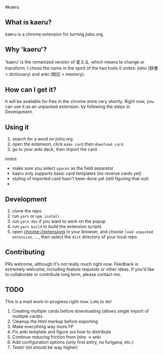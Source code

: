 #kaeru

## What is kaeru?

kaeru is a chrome extension for turning jisho.org.

## Why 'kaeru'?

'kaeru' is the romanized version of 変える, which means to change or transform. I chose the name in the spirit of the two tools it unites: jisho (辞書 = dictionary) and anki (暗記 = memory).

## How can I get it?

It will be available for free in the chrome store very shortly. Right now, you can use it as an unpacked extension. by following the steps in Development.

## Using it

1. search for a word on jisho.org
2. open the extension, click `make card` then `download card`.
3. go to your anki deck, then import the card

*notes:*

 * make sure you select `spaces` as the field separator
 * kaeru only supports basic card templates (no reverse cards yet)
 * styling of imported card hasn't been done yet (still figuring that out)
 *

## Development

1. clone the repo
2. run `yarn` or `npm install`
3. run `yarn dev` if you want to work on the popup
4. run `yarn build` to build the extension scripts
5. open <chrome://extensions> in your browser, and choose `load unpacked extension...`, then select the `dist` directory of your local repo.

## Contributing

PRs welcome, although it's not really much right now. Feedback is extremely welcome,
including feature requests or other ideas. If you'd like to collaborate or contribute long term,
please contact me.

## TODO

This is a mad work-in-progress right now. Lots to do!

1. Creating multiple cards before downloading (allows single import of multiple cards).
2. Cleanup the html markup before exporting
3. Make everything way more FP
4. Fix anki template and figure out how to distribute
5. Continue reducing friction from jisho -> anki
6. Add configuration options (only first entry, no furigana, etc.)
7. Tests! (lol should be way higher)
